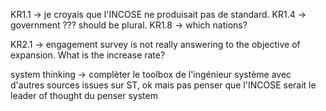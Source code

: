 KR1.1 -> je croyais que l'INCOSE ne produisait pas de standard.
KR1.4 -> government ??? should be plural. 
KR1.8 -> which nations?

KR2.1 -> engagement survey is not really answering to the objective of expansion. What is the increase rate?


system thinking -> complèter le toolbox de l'ingénieur système avec d'autres sources issues sur ST, ok mais pas penser que l'INCOSE serait le leader of thought du penser system
